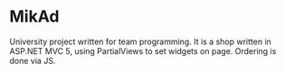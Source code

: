 # MikAd

University project written for team programming. It is a shop written in ASP.NET MVC 5, using PartialViews to set widgets on page. Ordering is done via JS.
